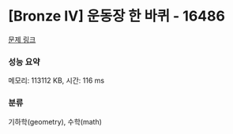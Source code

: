 # [Bronze IV] 운동장 한 바퀴 - 16486 

[문제 링크](https://www.acmicpc.net/problem/16486) 

### 성능 요약

메모리: 113112 KB, 시간: 116 ms

### 분류

기하학(geometry), 수학(math)

